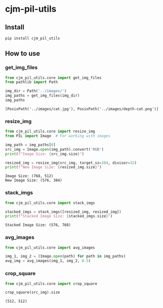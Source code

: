 cjm-pil-utils
================

<!-- WARNING: THIS FILE WAS AUTOGENERATED! DO NOT EDIT! -->

## Install

``` sh
pip install cjm_pil_utils
```

## How to use

### get_img_files

``` python
from cjm_pil_utils.core import get_img_files
from pathlib import Path
```

``` python
img_dir = Path('../images/')
img_paths = get_img_files(img_dir)
img_paths
```

    [PosixPath('../images/cat.jpg'), PosixPath('../images/depth-cat.png')]

### resize_img

``` python
from cjm_pil_utils.core import resize_img
from PIL import Image  # For working with images
```

``` python
img_path = img_paths[0]
src_img = Image.open(img_path).convert('RGB')
print(f"Image Size: {src_img.size}")

resized_img = resize_img(src_img, target_sz=384, divisor=32)
print(f"New Image Size: {resized_img.size}")
```

    Image Size: (768, 512)
    New Image Size: (576, 384)

### stack_imgs

``` python
from cjm_pil_utils.core import stack_imgs
```

``` python
stacked_imgs = stack_imgs([resized_img, resized_img])
print(f"Stacked Image Size: {stacked_imgs.size}")
```

    Stacked Image Size: (576, 768)

### avg_images

``` python
from cjm_pil_utils.core import avg_images
```

``` python
img_1, img_2 = (Image.open(path) for path in img_paths)
avg_img = avg_images(img_1, img_2, 0.5)
```

### crop_square

``` python
from cjm_pil_utils.core import crop_square
```

``` python
crop_square(src_img).size
```

    (512, 512)
